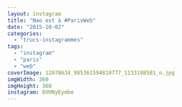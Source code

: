 ```yaml
---
layout: instagram
title: "Nao est à #ParisWeb"
date: "2015-10-02"
categories: 
  - "trucs-instagrammes"
tags: 
  - "instagram"
  - "paris"
  - "web"
coverImage: 12070634_985361594819777_1133198581_n.jpg
imgWidth: 360
imgHeight: 360
instagram: 8VHNyEymbe
---
```

